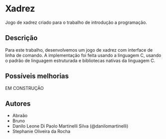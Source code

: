 # Xadrez

Jogo de xadrez criado para o trabalho de introdução a programação.

## Descrição
Para este trabalho, desenvolvemos um jogo de xadrez com interface de linha de comando. A implementação foi feita usando a linguagem C, usando o padrão de linguagem estruturada e bibliotecas nativas da linguagem C.


## Possíveis melhorias
EM CONSTRUÇÃO

## Autores
 - Abraão
 - Bruno
 - Danilo Leone Di Paolo Martinelli Silva (@danilomartinelli)
 - Stephanie Oliveira da Rocha